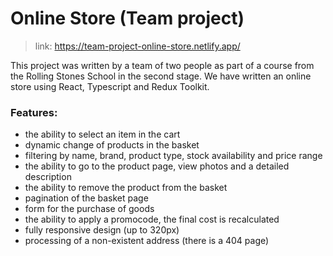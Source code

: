 # Online Store (Team project)

> link: https://team-project-online-store.netlify.app/

This project was written by a team of two people as part of a course from the Rolling Stones School in the second stage. We have written an online store using React, Typescript and Redux Toolkit.

### Features:
- the ability to select an item in the cart
- dynamic change of products in the basket
- filtering by name, brand, product type, stock availability and price range
- the ability to go to the product page, view photos and a detailed description
- the ability to remove the product from the basket
- pagination of the basket page
- form for the purchase of goods
- the ability to apply a promocode, the final cost is recalculated
- fully responsive design (up to 320px)
- processing of a non-existent address (there is a 404 page)
